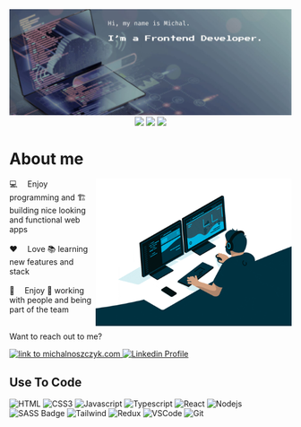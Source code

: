 <img height='50%' src="https://raw.githubusercontent.com/noszczykmichal/noszczykmichal/main/images/hero.jpg"/>
<div align="center">
   <img src="https://badges.pufler.dev/commits/monthly/noszczykmichal?color=5E6F81&cacheSeconds=3600"/>
   <img src="https://badges.pufler.dev/repos/noszczykmichal?color=5E6F81&cacheSeconds=3600" />
   <img src="https://badges.pufler.dev/visits/noszczykmichal/noszczykmichal?color=5E6F81&cacheSeconds=3600" />
</div>

# About me

<img align="right" width="350" src="/images/developer.gif" alt="Coding gif" />

💻&emsp; Enjoy programming and 🏗️ building nice looking and functional web apps<br/><br/>
❤️&emsp; Love 📚 learning new features and stack<br/><br/>
🤝&emsp; Enjoy 💼 working with people and being part of the team<br/><br/>

<p>Want to reach out to me?</p>
<a href="https://michalnoszczyk.com" target="blank" style="">
  <img src="https://img.shields.io/badge/WEBSITE-20B2AA?style=for-the-badge&logo=&logoColor=white" alt="link to michalnoszczyk.com"/>
</a>
<a href="https://www.linkedin.com/in/michal-noszczyk/" target="_blank">
  <img src="https://img.shields.io/badge/LinkedIn-0077B5?style=for-the-badge&logo=linkedin&logoColor=white" alt="Linkedin Profile"/>
 </a>

## Use To Code

![HTML](https://img.shields.io/badge/HTML5-E34F26?style=for-the-badge&logo=html5&logoColor=white)
![CSS3](https://img.shields.io/badge/CSS3-1572B6?style=for-the-badge&logo=css3&logoColor=white)
![Javascript](https://img.shields.io/badge/Javascript-F0DB4F?style=for-the-badge&labelColor=black&logo=javascript&logoColor=F0DB4F)
![Typescript](https://img.shields.io/badge/Typescript-007acc?style=for-the-badge&labelColor=black&logo=typescript&logoColor=007acc)
![React](https://img.shields.io/badge/-React-61DBFB?style=for-the-badge&labelColor=black&logo=react&logoColor=61DBFB)
![Nodejs](https://img.shields.io/badge/Nodejs-3C873A?style=for-the-badge&labelColor=black&logo=node.js&logoColor=3C873A)
![SASS Badge](https://img.shields.io/badge/Sass-CC6699?style=for-the-badge&logo=sass&logoColor=white)
![Tailwind](https://img.shields.io/badge/Tailwind_CSS-092749?style=for-the-badge&logo=tailwindcss&logoColor=06B6D4&labelColor=000000)
![Redux](https://img.shields.io/badge/Redux-593D88?style=for-the-badge&logo=redux&logoColor=white)
![VSCode](https://img.shields.io/badge/Visual_Studio-0078d7?style=for-the-badge&logo=visual%20studio&logoColor=white)
![Git](https://img.shields.io/badge/Git-F05032?style=for-the-badge&logo=git&logoColor=white)
